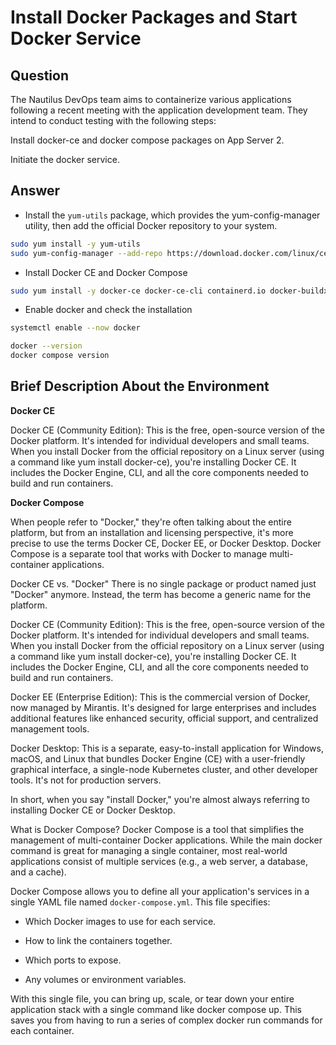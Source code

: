 # Install Docker Packages and Start Docker Service

## Question

The Nautilus DevOps team aims to containerize various applications following a recent meeting with the application development team. They intend to conduct testing with the following steps:

Install docker-ce and docker compose packages on App Server 2.

Initiate the docker service.

## Answer

- Install the `yum-utils` package, which provides the yum-config-manager utility, then add the official Docker repository to your system.
```bash
sudo yum install -y yum-utils
sudo yum-config-manager --add-repo https://download.docker.com/linux/centos/docker-ce.repo
```

- Install Docker CE and Docker Compose
```bash
sudo yum install -y docker-ce docker-ce-cli containerd.io docker-buildx-plugin docker-compose-plugin
```

- Enable docker and check the installation
```bash
systemctl enable --now docker

docker --version
docker compose version
```

## Brief Description About the Environment

**Docker CE**

Docker CE (Community Edition): This is the free, open-source version of the Docker platform. It's intended for individual developers and small teams. When you install Docker from the official repository on a Linux server (using a command like yum install docker-ce), you're installing Docker CE. It includes the Docker Engine, CLI, and all the core components needed to build and run containers.

**Docker Compose** 

When people refer to "Docker," they're often talking about the entire platform, but from an installation and licensing perspective, it's more precise to use the terms Docker CE, Docker EE, or Docker Desktop. Docker Compose is a separate tool that works with Docker to manage multi-container applications.

Docker CE vs. "Docker"
There is no single package or product named just "Docker" anymore. Instead, the term has become a generic name for the platform.

Docker CE (Community Edition): This is the free, open-source version of the Docker platform. It's intended for individual developers and small teams. When you install Docker from the official repository on a Linux server (using a command like yum install docker-ce), you're installing Docker CE. It includes the Docker Engine, CLI, and all the core components needed to build and run containers.

Docker EE (Enterprise Edition): This is the commercial version of Docker, now managed by Mirantis. It's designed for large enterprises and includes additional features like enhanced security, official support, and centralized management tools.

Docker Desktop: This is a separate, easy-to-install application for Windows, macOS, and Linux that bundles Docker Engine (CE) with a user-friendly graphical interface, a single-node Kubernetes cluster, and other developer tools. It's not for production servers.

In short, when you say "install Docker," you're almost always referring to installing Docker CE or Docker Desktop.

What is Docker Compose?
Docker Compose is a tool that simplifies the management of multi-container Docker applications. While the main docker command is great for managing a single container, most real-world applications consist of multiple services (e.g., a web server, a database, and a cache).

Docker Compose allows you to define all your application's services in a single YAML file named `docker-compose.yml`. This file specifies:

- Which Docker images to use for each service.

- How to link the containers together.

- Which ports to expose.

- Any volumes or environment variables.

With this single file, you can bring up, scale, or tear down your entire application stack with a single command like docker compose up. This saves you from having to run a series of complex docker run commands for each container.
